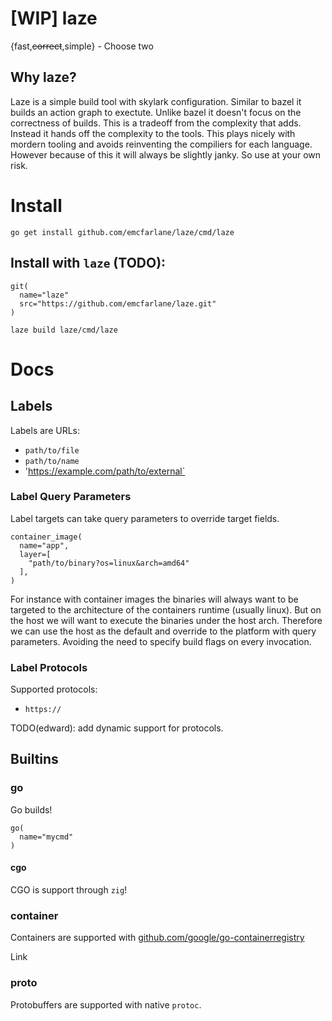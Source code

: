 # [WIP] laze

{fast,~~correct~~,simple} - Choose two

## Why laze?

Laze is a simple build tool with skylark configuration.
Similar to bazel it builds an action graph to exectute.
Unlike bazel it doesn't focus on the correctness of builds.
This is a tradeoff from the complexity that adds.
Instead it hands off the complexity to the tools.
This plays nicely with mordern tooling and avoids reinventing the compiliers
for each language.
However because of this it will always be slightly janky.
So use at your own risk.


# Install

```
go get install github.com/emcfarlane/laze/cmd/laze
```

## Install with `laze` (TODO):

```
git(
  name="laze"
  src="https://github.com/emcfarlane/laze.git"
)
```

```
laze build laze/cmd/laze
```

# Docs 

## Labels

Labels are URLs:

- `path/to/file`
- `path/to/name`
- 'https://example.com/path/to/external`

###  Label Query Parameters

Label targets can take query parameters to override target fields.

```
container_image(
  name="app",
  layer=[
    "path/to/binary?os=linux&arch=amd64"
  ],
)
```

For instance with container images the binaries will always want to be targeted 
to the architecture of the containers runtime (usually linux).
But on the host we will want to execute the binaries under the host arch.
Therefore we can use the host as the default and override to the platform with
query parameters. Avoiding the need to specify build flags on every invocation.


### Label Protocols

Supported protocols:

- `https://`

TODO(edward): add dynamic support for protocols.


## Builtins

### go

Go builds!

```
go(
  name="mycmd"
)
```

#### cgo

CGO is support through `zig`!

### container

Containers are supported with [github.com/google/go-containerregistry](github.com/google/go-containerregistry)

Link 

### proto

Protobuffers are supported with native `protoc`.
